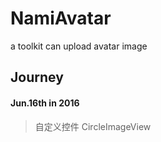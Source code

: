 # NamiAvatar
a toolkit can upload avatar image
## Journey
#### Jun.16th in 2016
> 自定义控件 CircleImageView
